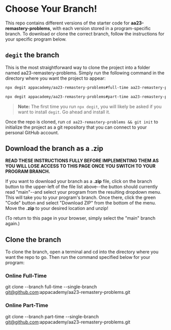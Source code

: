 # Choose Your Branch!

This repo contains different versions of the starter code for **aa23-remastery-problems**,
with each version stored in a program-specific branch. To download or clone the
correct branch, follow the instructions for your specific program below.

## `degit` the branch

This is the most straightforward way to clone the project into a folder named
aa23-remastery-problems. Simply run the following command in the directory where you want the
project to appear:

```sh
npx degit appacademy/aa23-remastery-problems#full-time aa23-remastery-problems
```

```sh
npx degit appacademy/aa23-remastery-problems#part-time aa23-remastery-problems
```

> **Note:** The first time you run `npx degit`, you will likely be asked if you
> want to install `degit`. Go ahead and install it.  

Once the repo is cloned, run `cd aa23-remastery-problems && git init` to initialize the
project as a git repository that you can connect to your personal GitHub
account.

## Download the branch as a .zip

**READ THESE INSTRUCTIONS FULLY BEFORE IMPLEMENTING THEM AS YOU WILL LOSE ACCESS
TO THIS PAGE ONCE YOU SWITCH TO YOUR PROGRAM BRANCH.**

If you want to download your branch as a __.zip__ file, click on the branch
button to the upper-left of the file list above--the button should currently
read "main"--and select your program from the resulting dropdown menu. This will
take you to your program's branch. Once there, click the green "Code" button and
select "Download ZIP" from the bottom of the menu. Move the __.zip__ to your
desired location and unzip!

(To return to this page in your browser, simply select the "main" branch again.)

## Clone the branch

To clone the branch, open a terminal and cd into the directory where you want
the repo to go. Then run the command specified below for your program:

### Online Full-Time

git clone --branch full-time --single-branch <git@github.com>:appacademy/aa23-remastery-problems.git  

### Online Part-Time

git clone --branch part-time --single-branch <git@github.com>:appacademy/aa23-remastery-problems.git  

